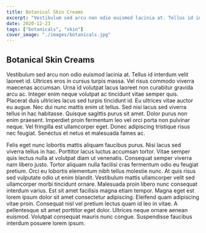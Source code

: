 ```yaml
---
title: Botanical Skin Creams
excerpt: "Vestibulum sed arcu non odio euismod lacinia at. Tellus id interdum velit laoreet id."
date: 2020-12-23
tags: ["botanicals", "skin"]
cover_image: "./images/botanicals.jpg"
---
```

## Botanical Skin Creams

Vestibulum sed arcu non odio euismod lacinia at. Tellus id interdum velit laoreet id. Ultrices eros in cursus turpis massa. Vel risus commodo viverra maecenas accumsan. Urna id volutpat lacus laoreet non curabitur gravida arcu ac. Integer enim neque volutpat ac tincidunt vitae semper quis. Placerat duis ultricies lacus sed turpis tincidunt id. Eu ultrices vitae auctor eu augue. Nec dui nunc mattis enim ut tellus. Sed nisi lacus sed viverra tellus in hac habitasse. Quisque sagittis purus sit amet. Dolor purus non enim praesent. Imperdiet proin fermentum leo vel orci porta non pulvinar neque. Vel fringilla est ullamcorper eget. Donec adipiscing tristique risus nec feugiat. Senectus et netus et malesuada fames ac.

Felis eget nunc lobortis mattis aliquam faucibus purus. Nisi lacus sed viverra tellus in hac. Porttitor lacus luctus accumsan tortor. Vitae semper quis lectus nulla at volutpat diam ut venenatis. Consequat semper viverra nam libero justo. Tortor aliquam nulla facilisi cras fermentum odio eu feugiat pretium. Orci eu lobortis elementum nibh tellus molestie nunc. At quis risus sed vulputate odio ut enim blandit. Vestibulum mattis ullamcorper velit sed ullamcorper morbi tincidunt ornare. Malesuada proin libero nunc consequat interdum varius. Est sit amet facilisis magna etiam tempor. Magna eget est lorem ipsum dolor sit amet consectetur adipiscing. Eleifend quam adipiscing vitae proin. Consequat nisl vel pretium lectus quam id leo in vitae. A pellentesque sit amet porttitor eget dolor. Ultrices neque ornare aenean euismod. Volutpat consequat mauris nunc congue. Suspendisse faucibus interdum posuere lorem ipsum.